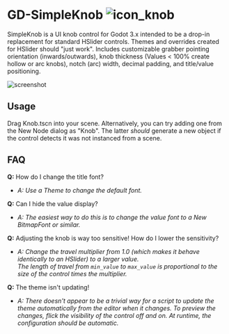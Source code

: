 
# GD-SimpleKnob ![icon_knob](https://user-images.githubusercontent.com/1023003/155073112-adb430f5-19db-45eb-a6b6-881f301a9859.svg)
SimpleKnob is a UI knob control for Godot 3.x intended to be a drop-in replacement for standard HSlider controls.  Themes and overrides created for HSlider should "just work".  Includes customizable grabber pointing orientation (inwards/outwards), knob thickness (Values < 100% create hollow or arc knobs), notch (arc) width, decimal padding, and title/value positioning.

![screenshot](https://user-images.githubusercontent.com/1023003/155067485-5918a942-3154-4292-93f7-0935c77fbcbc.gif)

## Usage
Drag Knob.tscn into your scene.  Alternatively, you can try adding one from the New Node dialog as "Knob".  The latter *should* generate a new object if the control detects it was not instanced from a scene.

## FAQ
**Q:** How do I change the title font?
- *A:  Use a Theme to change the default font.*

**Q:**  Can I hide the value display?
- *A: The easiest way to do this is to change the value font to a New BitmapFont or similar.*

**Q:**  Adjusting the knob is way too sensitive!  How do I lower the sensitivity?
- *A: Change the travel multiplier from 1.0 (which makes it behave identically to an HSlider) to a larger value.<br>  The length of travel from `min_value` to `max_value` is proportional to the size of the control times the multiplier.*

**Q:**  The theme isn't updating!
- *A: There doesn't appear to be a trivial way for a script to update the theme automatically from the editor when it changes.  To preview the changes, flick the visibility of the control off and on.  At runtime, the configuration should be automatic.*
